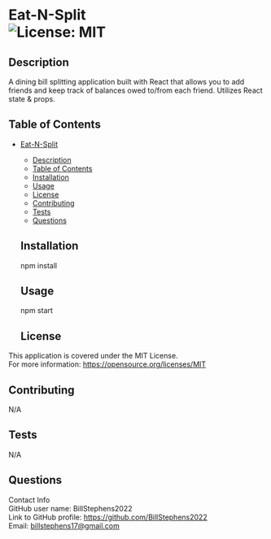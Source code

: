 # Eat-N-Split<br>![License: MIT](https://img.shields.io/badge/License-MIT-yellow.svg)

  ## Description

  A dining bill splitting application built with React that allows you to add friends and keep track of balances owed to/from each friend.  Utilizes React state & props.
  
  ## Table of Contents
  
- [Eat-N-Split](#eat-n-split)
  - [Description](#description)
  - [Table of Contents](#table-of-contents)
  - [Installation](#installation)
  - [Usage](#usage)
  - [License](#license)
  - [Contributing](#contributing)
  - [Tests](#tests)
  - [Questions](#questions)
  
  ## Installation
  
  npm install
  
  ## Usage
  
  npm start

  ## License
This application is covered under the MIT License.
<br>For more information: https://opensource.org/licenses/MIT
  
  ## Contributing
  N/A
  
  ## Tests
  N/A

  ## Questions
  Contact Info<br>
  GitHub user name: BillStephens2022<br>
  Link to GitHub profile: https://github.com/BillStephens2022<br>
  Email: billstephens17@gmail.com
